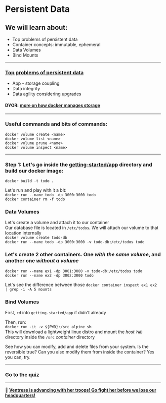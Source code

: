 # Persistent Data
## We will learn about:
- Top problems of persistent data
- Container concepts: immutable, ephemeral
- Data Volumes
- Bind Mounts

<hr>

### [Top problems of persistent data](https://www.pegasusone.com/persistant-data-storage-docker-kubernetes/)
- App - storage coupling
- Data integrity
- Data agility considering upgrades

#### DYOR: [more on how docker manages storage](https://docs.docker.com/storage/storagedriver/)

<hr>

### Useful commands and bits of commands:
`docker volume create <name>`\
`docker volume list <name>`\
`docker volume prune <name>`\
`docker volume inspect <name>`

<hr>

### Step 1: Let's go inside the [getting-started/app](getting-started/app) directory and build our docker image:
`docker build -t todo .`

Let's run and play with it a bit:\
`docker run --name todo -dp 3000:3000 todo`\
`docker container rm -f todo`

### Data Volumes
Let's create a volume and attach it to our container\
Our database file is located in `/etc/todos`. We will attach our volume to that location internally\
`docker volume create todo-db`\
`docker run --name todo -dp 3000:3000 -v todo-db:/etc/todos todo`

### Let's create 2 other containers. One *with the same volume*, and another one *without a volume*

`docker run --name ex1 -dp 3001:3000 -v todo-db:/etc/todos todo`\
`docker run --name ex2 -dp 3002:3000 todo`

Let's see the difference between those
`docker container inspect ex1 ex2 | grep -i -A 5 mounts`

### Bind Volumes
First, `cd` into `getting-started/app` if didn't already

Then, run:\
`docker run -it -v ${PWD}:/src alpine sh`\
This will download a lightweight linux distro and mount the *host* `PWD` directory inside the `/src` *container* directory

See how you can modify, add and delete files from your system.
Is the reversible true? Can you also modify them from inside the container?
Yes you can, try.

<hr>

### Go to the [quiz](https://kahoot.it/)

<hr>

🌌 **[Ventress is advancing with her troops! Go fight her before we lose our headquarters!](homework.md)**

